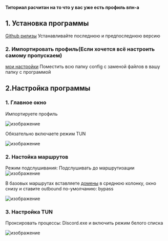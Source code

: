 **Титориал расчитан на то что у вас уже есть профиль впн-а**
## 1. Установка программы
[Github рилизы](https://github.com/Matsuridayo/nekoray/releases)
Устанавливайте последнюю и предпоследнюю версию
### 2. Импортировать профиль(Если хочется всё настроить самому пропускаем)
[мои настройки](https://github.com/matt14509/vless_tutor/tree/main/client_tutor/config)
Поместить всю папку config с заменой файлов в вашу папку с программой
## 2.Настройка программы
### 1. Главное окно
Импортируете профиль

![изображение](https://github.com/user-attachments/assets/cb536167-1b3c-4e4d-b0f9-73dd20e75e94)

Обязательно включаете режим TUN

![изображение](https://github.com/user-attachments/assets/b622b46f-88a3-4785-b095-c53035b13ba7)

### 2. Настойка маршрутов

Режим подслушивания: Подслушивать до маршрутизации
![изображение](https://github.com/user-attachments/assets/00252986-4077-436e-b064-3f2a39af5698)

В базовых маршрутах вставляете [домены](https://github.com/matt14509/vless_tutor/blob/main/client_tutor/proxy_domains.txt) в среднюю колонку, окно снизу и ставите outbound по-умолчанию: bypass

![изображение](https://github.com/user-attachments/assets/3b0c34d4-9756-4d9a-bf65-242c3d391baa)


### 3. Настройка TUN

Проксировать процессы: Discord.exe и включить режим белого списка

![изображение](https://github.com/user-attachments/assets/9823a4c7-6254-48d5-b3ca-d34af1679eee)
